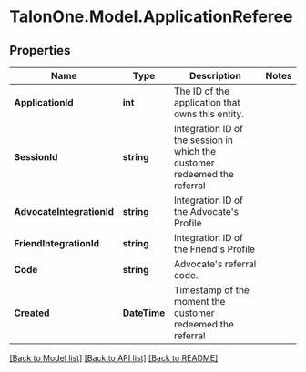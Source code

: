 
# TalonOne.Model.ApplicationReferee

## Properties

Name | Type | Description | Notes
------------ | ------------- | ------------- | -------------
**ApplicationId** | **int** | The ID of the application that owns this entity. | 
**SessionId** | **string** | Integration ID of the session in which the customer redeemed the referral | 
**AdvocateIntegrationId** | **string** | Integration ID of the Advocate&#39;s Profile | 
**FriendIntegrationId** | **string** | Integration ID of the Friend&#39;s Profile | 
**Code** | **string** | Advocate&#39;s referral code. | 
**Created** | **DateTime** | Timestamp of the moment the customer redeemed the referral | 

[[Back to Model list]](../README.md#documentation-for-models)
[[Back to API list]](../README.md#documentation-for-api-endpoints)
[[Back to README]](../README.md)

